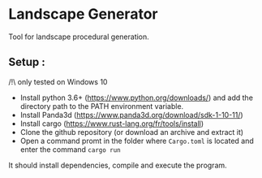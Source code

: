 # Landscape Generator

Tool for landscape procedural generation. 

Setup :
---
/!\ only tested on Windows 10

- Install python 3.6+ (https://www.python.org/downloads/) and add the directory path to the PATH environment variable.
- Install Panda3d (https://www.panda3d.org/download/sdk-1-10-11/)
- Install cargo (https://www.rust-lang.org/fr/tools/install)
- Clone the github repository (or download an archive and extract it)
- Open a command promt in the folder where `Cargo.toml` is located and enter the command `cargo run`

It should install dependencies, compile and execute the program.

